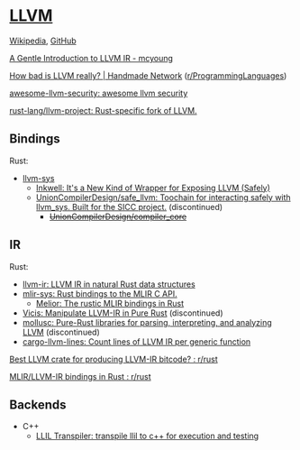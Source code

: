 # [LLVM](https://www.llvm.org/)
[Wikipedia](https://en.wikipedia.org/wiki/LLVM), [GitHub](https://github.com/llvm/llvm-project)

[A Gentle Introduction to LLVM IR - mcyoung](https://mcyoung.xyz/2023/08/01/llvm-ir/)

[How bad is LLVM really? | Handmade Network](https://c3.handmade.network/blog/p/8852-how_bad_is_llvm_really) ([r/ProgrammingLanguages](https://www.reddit.com/r/ProgrammingLanguages/comments/19ae8jb/how_bad_is_llvm_really/))

[awesome-llvm-security: awesome llvm security](https://github.com/gmh5225/awesome-llvm-security)

[rust-lang/llvm-project: Rust-specific fork of LLVM.](https://github.com/rust-lang/llvm-project)

## Bindings
Rust:
- [llvm-sys](https://gitlab.com/taricorp/llvm-sys.rs)
  - [Inkwell: It's a New Kind of Wrapper for Exposing LLVM (Safely)](https://github.com/TheDan64/inkwell)
  - [UnionCompilerDesign/safe\_llvm: Toochain for interacting safely with llvm\_sys. Built for the SICC project.](https://github.com/UnionCompilerDesign/safe_llvm) (discontinued)
    - ~~[UnionCompilerDesign/compiler_core](https://github.com/UnionCompilerDesign/compiler_core)~~

## IR
Rust:
- [llvm-ir: LLVM IR in natural Rust data structures](https://github.com/cdisselkoen/llvm-ir)
- [mlir-sys: Rust bindings to the MLIR C API.](https://github.com/mlir-rs/mlir-sys)
  - [Melior: The rustic MLIR bindings in Rust](https://github.com/mlir-rs/melior)
- [Vicis: Manipulate LLVM-IR in Pure Rust](https://github.com/maekawatoshiki/vicis) (discontinued)
- [mollusc: Pure-Rust libraries for parsing, interpreting, and analyzing LLVM](https://github.com/woodruffw/mollusc) (discontinued)
- [cargo-llvm-lines: Count lines of LLVM IR per generic function](https://github.com/dtolnay/cargo-llvm-lines)

[Best LLVM crate for producing LLVM-IR bitcode? : r/rust](https://www.reddit.com/r/rust/comments/1g6zenu/best_llvm_crate_for_producing_llvmir_bitcode/)

[MLIR/LLVM-IR bindings in Rust : r/rust](https://www.reddit.com/r/rust/comments/1h0duiu/mlirllvmir_bindings_in_rust/)

## Backends
- C++
  - [LLIL Transpiler: transpile llil to c++ for execution and testing](https://github.com/Vector35/llil_transpiler)
